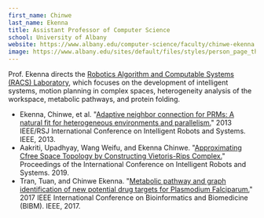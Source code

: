 ```yaml
---
first_name: Chinwe  
last_name: Ekenna
title: Assistant Professor of Computer Science
school: University of Albany
website: https://www.albany.edu/computer-science/faculty/chinwe-ekenna
image: https://www.albany.edu/sites/default/files/styles/person_page_thumbnail/public/2016_10_25_Chinwe%20Ekenna_10.jpg
---
```

Prof. Ekenna directs the [Robotics Algorithm and Computable Systems (RACS) Laboratory](http://www.cs.albany.edu/RACS/index.html), which focuses on the development of intelligent systems, motion planning in complex spaces, heterogeneity analysis of the workspace, metabolic pathways, and protein folding.
* Ekenna, Chinwe, et al. "[Adaptive neighbor connection for PRMs: A natural fit for heterogeneous environments and parallelism.](https://ieeexplore.ieee.org/abstract/document/6696510)" 2013 IEEE/RSJ International Conference on Intelligent Robots and Systems. IEEE, 2013.
* Aakriti, Upadhyay, Wang Weifu, and Ekenna Chinwe. "[Approximating Cfree Space Topology by Constructing Vietoris-Rips Complex.](https://ieeexplore.ieee.org/document/8968148)" Proceedings of the International Conference on Intelligent Robots and Systems. 2019.
* Tran, Tuan, and Chinwe Ekenna. "[Metabolic pathway and graph identification of new potential drug targets for Plasmodium Falciparum.](https://ieeexplore.ieee.org/stamp/stamp.jsp?arnumber=8217947)" 2017 IEEE International Conference on Bioinformatics and Biomedicine (BIBM). IEEE, 2017.
